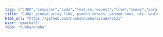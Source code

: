 ```yaml
---
tags: ["CUDA","compiler","cuda","feature_request","llvm","numpy","parallel","python"]
title: "CUDA: pinned_array_like, pinned_zeroes, pinned_ones, etc. would be handy"
html_url: "https://github.com/numba/numba/issues/5131"
user: "gmarkall"
repo: "numba/numba"
---
```


